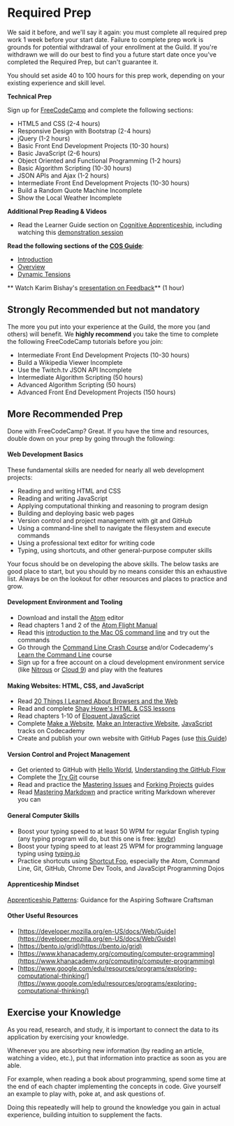 # Required Prep



We said it before, and we'll say it again: you must complete all required prep work 1 week before your start date. Failure to complete prep work is grounds for potential withdrawal of your enrollment at the Guild. If you're withdrawn we will do our best to find you a future start date once you've completed the Required Prep, but can't guarantee it. 

You should set aside 40 to 100 hours for this prep work, depending on your existing experience and skill level.

**Technical Prep**

Sign up for [FreeCodeCamp](https://www.freecodecamp.com/) and complete the following sections:

- HTML5 and CSS (2-4 hours)
- Responsive Design with Bootstrap (2-4 hours)
- jQuery (1-2 hours)
- Basic Front End Development Projects (10-30 hours)
- Basic JavaScript (2-6 hours)
- Object Oriented and Functional Programming (1-2 hours)
- Basic Algorithm Scripting (10-30 hours)
- JSON APIs and Ajax (1-2 hours)
- Intermediate Front End Development Projects (10-30 hours)
 - Build a Random Quote Machine Incomplete
 - Show the Local Weather Incomplete


**Additional Prep Reading & Videos**

- Read the Learner Guide section on [Cognitive Apprenticeship](https://guide.learnersguild.org/Game_Manual/Cognitive_Apprenticeship.html), including watching this [demonstration session](https://shereef.wistia.com/medias/dbknami46w)

**Read the following sections of the [COS Guide](https://cos.learnersguild.org/)**:
 - [Introduction](https://cos.learnersguild.org/)
 - [Overview](https://cos.learnersguild.org/COS_Overview/) 
 - [Dynamic Tensions](https://cos.learnersguild.org/Dynamic_Tensions/) 

** Watch Karim Bishay's [presentation on Feedback](https://shereef.wistia.com/medias/8wx7n2fs65#)** (1 hour)


## Strongly Recommended but not mandatory

The more you put into your experience at the Guild, the more you (and others) will benefit. We **highly recommend** you take the time to complete the following FreeCodeCamp tutorials before you join:

- Intermediate Front End Development Projects (10-30 hours)
 - Build a Wikipedia Viewer Incomplete
 - Use the Twitch.tv JSON API Incomplete
- Intermediate Algorithm Scripting (50 hours)
- Advanced Algorithm Scripting (50 hours)
- Advanced Front End Development Projects (150 hours)

## More Recommended Prep

Done with FreeCodeCamp? Great. If you have the time and resources, double down on your prep by going through the following:

#### Web Development Basics

These fundamental skills are needed for nearly all web development projects:

- Reading and writing HTML and CSS
- Reading and writing JavaScript
- Applying computational thinking and reasoning to program design
- Building and deploying basic web pages
- Version control and project management with git and GitHub
- Using a command-line shell to navigate the filesystem and execute commands
- Using a professional text editor for writing code
- Typing, using shortcuts, and other general-purpose computer skills

Your focus should be on developing the above skills. The below tasks are good place to start, but you should by no means consider this an exhaustive list. Always be on the lookout for other resources and places to practice and grow.

#### Development Environment and Tooling

- Download and install the [Atom][atom] editor
- Read chapters 1 and 2 of the [Atom Flight Manual][atom-flight-manual]
- Read this [introduction to the Mac OS command line][intro-cli] and try out the commands
- Go through the [Command Line Crash Course][cli-crash-course] and/or Codecademy's [Learn the Command Line][codecademy-cli] course
- Sign up for a free account on a cloud development environment service (like [Nitrous][nitrous] or [Cloud 9][c9]) and play with the features

#### Making Websites: HTML, CSS, and JavaScript

- Read [20 Things I Learned About Browsers and the Web][20-things]
- Read and complete [Shay Howe's HTML & CSS lessons][shay-howe-htmlcss]
- Read chapters 1-10 of [Eloquent JavaScript][eloquent-js]
- Complete [Make a Website][codecademy-make-website], [Make an Interactive Website][codecademy-interactive-website], [JavaScript][codecademy-js] tracks on Codecademy
- Create and publish your own website with GitHub Pages (use [this Guide][gh-pages-guide])

#### Version Control and Project Management

- Get oriented to GitHub with [Hello World][gh-hello-guide], [Understanding the GitHub Flow][gh-flow-guide]
- Complete the [Try Git][cs-try-git] course
- Read and practice the [Mastering Issues][gh-issues-guide] and [Forking Projects][gh-forking-guide] guides
- Read [Mastering Markdown][gh-md-guide] and practice writing Markdown wherever you can

#### General Computer Skills

- Boost your typing speed to at least 50 WPM for regular English typing (any typing program will do, but this one is free: [keybr][keybr])
- Boost your typing speed to at least 25 WPM for programming language typing using [typing.io][typing-io]
- Practice shortcuts using [Shortcut Foo][shortcut-foo], especially the Atom, Command Line, Git, GitHub, Chrome Dev Tools, and JavaScipt Programming Dojos

#### Apprenticeship Mindset

[Apprenticeship Patterns](http://chimera.labs.oreilly.com/books/1234000001813/index.html): Guidance for the Aspiring Software Craftsman

#### Other Useful Resources

- [https://developer.mozilla.org/en-US/docs/Web/Guide](https://developer.mozilla.org/en-US/docs/Web/Guide)
- [https://bento.io/grid](https://bento.io/grid)
- [https://www.khanacademy.org/computing/computer-programming](https://www.khanacademy.org/computing/computer-programming)
- [https://www.google.com/edu/resources/programs/exploring-computational-thinking/](https://www.google.com/edu/resources/programs/exploring-computational-thinking/)

## Exercise your Knowledge

As you read, research, and study, it is important to connect the data to its application by exercising your knowledge.

Whenever you are absorbing new information (by reading an article, watching a video, etc.), put that information into practice as soon as you are able.

For example, when reading a book about programming, spend some time at the end of each chapter implementing the concepts in code. Give yourself an example to play with, poke at, and ask questions of.

Doing this repeatedly will help to ground the knowledge you gain in actual experience, building intuition to supplement the facts.

<!-- Links -->

[atom]: https://atom.io/
[atom-flight-manual]: http://flight-manual.atom.io/
[intro-cli]: http://blog.teamtreehouse.com/introduction-to-the-mac-os-x-command-line
[cli-crash-course]: http://cli.learncodethehardway.org/book/
[nitrous]: https://www.nitrous.io/
[c9]: https://c9.io/

[20-things]: http://www.20thingsilearned.com/en-US
[shay-howe-htmlcss]: http://learn.shayhowe.com/html-css/
[eloquent-js]: http://eloquentjavascript.net/
[codecademy-cli]: https://www.codecademy.com/learn/learn-the-command-line
[codecademy-js]: https://www.codecademy.com/learn/javascript
[codecademy-make-website]: https://www.codecademy.com/learn/make-a-website
[codecademy-interactive-website]: https://www.codecademy.com/en/skills/make-an-interactive-website
[gh-pages-guide]: https://guides.github.com/features/pages/

[cs-try-git]: https://www.codeschool.com/courses/try-git
[gh-hello-guide]: https://guides.github.com/activities/hello-world/
[gh-flow-guide]: https://guides.github.com/introduction/flow/
[gh-issues-guide]: https://guides.github.com/features/issues/
[gh-forking-guide]: https://guides.github.com/activities/forking/
[gh-md-guide]: https://guides.github.com/features/mastering-markdown/

[keybr]: http://www.keybr.com/
[typing-io]: https://typing.io/
[shortcut-foo]: https://www.shortcutfoo.com/app/dojos

[wiki-delib-practice]: https://en.wikipedia.org/wiki/Practice_(learning_method)#Deliberate_practice
